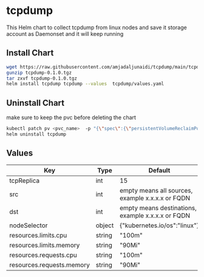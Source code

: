 # tcpdump
This Helm chart to collect tcpdump from linux nodes and save it storage account as Daemonset and it will keep running


## Install Chart

```bash
wget https://raw.githubusercontent.com/amjadaljunaidi/tcpdump/main/tcpdump-0.1.0.tgz
gunzip tcpdump-0.1.0.tgz 
tar zxvf tcpdump-0.1.0.tgz
helm install tcpdump tcpdump --values  tcpdump/values.yaml 
```



## Uninstall Chart
make sure to keep the pvc before deleting the chart
```bash
kubectl patch pv <pvc_name>  -p "{\"spec\":{\"persistentVolumeReclaimPolicy\":\"Retain\"}}"
helm uninstall tcpdump
```

## Values
| Key | Type | Default |
|-----|------|---------|
| tcpReplica   |   int   |   15      |
| src   |  int    |  empty means all sources, example x.x.x.x or FQDN     |
| dst   |   int   |  empty means destinations, example x.x.x.x or FQDN    | 
| nodeSelector  |   object   |   {"kubernetes.io/os":"linux"}      |
| resources.limits.cpu    |   string   |     "100m"    | 
| resources.limits.memory    |  string    |    "90Mi"     |
| resources.requests.cpu    |    string  |      "100m"   | 
| resources.requests.memory    |  string    |    "90Mi"     |
